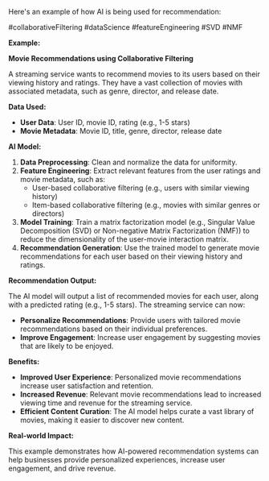 Here's an example of how AI is being used for recommendation:

#collaborativeFiltering #dataScience #featureEngineering #SVD #NMF

**Example:**

**Movie Recommendations using Collaborative Filtering**

A streaming service wants to recommend movies to its users based on their viewing history and ratings. They have a vast collection of movies with associated metadata, such as genre, director, and release date.

**Data Used:**

- **User Data**: User ID, movie ID, rating (e.g., 1-5 stars)
- **Movie Metadata**: Movie ID, title, genre, director, release date

**AI Model:**

1. **Data Preprocessing**: Clean and normalize the data for uniformity.
2. **Feature Engineering**: Extract relevant features from the user ratings and movie metadata, such as:
	* User-based collaborative filtering (e.g., users with similar viewing history)
	* Item-based collaborative filtering (e.g., movies with similar genres or directors)
3. **Model Training**: Train a matrix factorization model (e.g., Singular Value Decomposition (SVD) or Non-negative Matrix Factorization (NMF)) to reduce the dimensionality of the user-movie interaction matrix.
4. **Recommendation Generation**: Use the trained model to generate movie recommendations for each user based on their viewing history and ratings.

**Recommendation Output:**

The AI model will output a list of recommended movies for each user, along with a predicted rating (e.g., 1-5 stars). The streaming service can now:

- **Personalize Recommendations**: Provide users with tailored movie recommendations based on their individual preferences.
- **Improve Engagement**: Increase user engagement by suggesting movies that are likely to be enjoyed.

**Benefits:**

- **Improved User Experience**: Personalized movie recommendations increase user satisfaction and retention.
- **Increased Revenue**: Relevant movie recommendations lead to increased viewing time and revenue for the streaming service.
- **Efficient Content Curation**: The AI model helps curate a vast library of movies, making it easier to discover new content.

**Real-world Impact:**

This example demonstrates how AI-powered recommendation systems can help businesses provide personalized experiences, increase user engagement, and drive revenue.